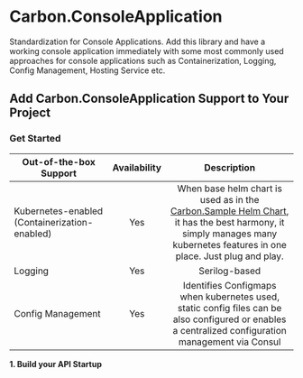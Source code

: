 ﻿# Carbon.ConsoleApplication

Standardization for Console Applications. Add this library and have a working console application immediately with some most commonly used approaches for console applications such as Containerization, Logging, Config Management, Hosting Service etc.

## Add Carbon.ConsoleApplication Support to Your Project
### Get Started

| Out-of-the-box Support                                                           | Availability | Description |
|-----------------------------------------------------------------                 |:----:        |:----:         |
| Kubernetes-enabled (Containerization-enabled)                                    | Yes          | When base helm chart is used as in the [Carbon.Sample Helm Chart](https://github.com/kocdigital/Carbon.Sample/tree/master/helm/CarbonSample-api), it has the best harmony, it simply manages many kubernetes features in one place. Just plug and play.           |
| Logging                                                                          | Yes          | Serilog-based|
| Config Management                                                                | Yes          | Identifies Configmaps when kubernetes used, static config files can be also configured or enables a centralized configuration management via Consul|

**1. Build your API Startup**
